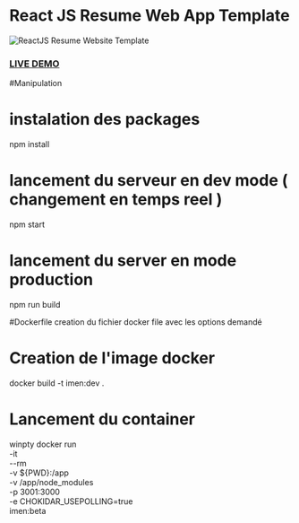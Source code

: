 # React JS Resume Web App Template      
![ReactJS Resume Website Template](react?raw=true "ReactJS Resume Website Template")
### <a href="localhost:3001">LIVE DEMO</a> 
#Manipulation
# instalation des packages
npm install
# lancement du serveur en dev mode ( changement en temps reel )
npm start
# lancement du server en mode production
npm run build


#Dockerfile
creation du fichier docker file avec les options demandé

# Creation de l'image docker 
docker build -t imen:dev .

# Lancement du container
winpty docker run \
    -it \
    --rm \
    -v ${PWD}:/app \
    -v /app/node_modules \
    -p 3001:3000 \
    -e CHOKIDAR_USEPOLLING=true \
    imen:beta